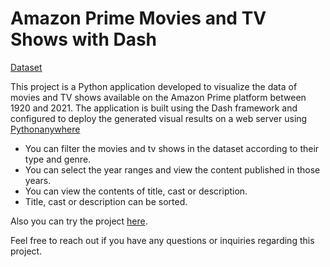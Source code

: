 # Amazon Prime Movies and TV Shows with Dash

[Dataset](https://www.kaggle.com/datasets/shivamb/amazon-prime-movies-and-tv-shows)

This project is a Python application developed to visualize the data of movies and TV shows available on the Amazon Prime platform between 1920 and 2021. 
The application is built using the Dash framework and configured to deploy the generated visual results on a web server using [Pythonanywhere](https://www.pythonanywhere.com/)

- You can filter the movies and tv shows in the dataset according to their type and genre.
- You can select the year ranges and view the content published in those years.
- You can view the contents of title, cast or description.
- Title, cast or description can be sorted.

Also you can try the project [here](https://busekcoban.pythonanywhere.com/).

Feel free to reach out if you have any questions or inquiries regarding this project.
